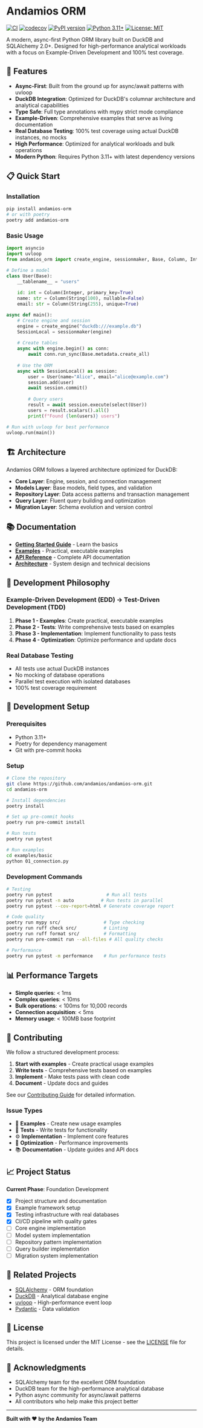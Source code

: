 # Andamios ORM

[![CI](https://github.com/andamios/andamios-orm/workflows/CI/badge.svg)](https://github.com/andamios/andamios-orm/actions)
[![codecov](https://codecov.io/gh/andamios/andamios-orm/branch/main/graph/badge.svg)](https://codecov.io/gh/andamios/andamios-orm)
[![PyPI version](https://badge.fury.io/py/andamios-orm.svg)](https://badge.fury.io/py/andamios-orm)
[![Python 3.11+](https://img.shields.io/badge/python-3.11+-blue.svg)](https://www.python.org/downloads/)
[![License: MIT](https://img.shields.io/badge/License-MIT-yellow.svg)](https://opensource.org/licenses/MIT)

A modern, async-first Python ORM library built on DuckDB and SQLAlchemy 2.0+. Designed for high-performance analytical workloads with a focus on Example-Driven Development and 100% test coverage.

## 🚀 Features

- **Async-First**: Built from the ground up for async/await patterns with uvloop
- **DuckDB Integration**: Optimized for DuckDB's columnar architecture and analytical capabilities
- **Type Safe**: Full type annotations with mypy strict mode compliance
- **Example-Driven**: Comprehensive examples that serve as living documentation
- **Real Database Testing**: 100% test coverage using actual DuckDB instances, no mocks
- **High Performance**: Optimized for analytical workloads and bulk operations
- **Modern Python**: Requires Python 3.11+ with latest dependency versions

## 📋 Quick Start

### Installation

```bash
pip install andamios-orm
# or with poetry
poetry add andamios-orm
```

### Basic Usage

```python
import asyncio
import uvloop
from andamios_orm import create_engine, sessionmaker, Base, Column, Integer, String

# Define a model
class User(Base):
    __tablename__ = "users"
    
    id: int = Column(Integer, primary_key=True)
    name: str = Column(String(100), nullable=False)
    email: str = Column(String(255), unique=True)

async def main():
    # Create engine and session
    engine = create_engine("duckdb:///example.db")
    SessionLocal = sessionmaker(engine)
    
    # Create tables
    async with engine.begin() as conn:
        await conn.run_sync(Base.metadata.create_all)
    
    # Use the ORM
    async with SessionLocal() as session:
        user = User(name="Alice", email="alice@example.com")
        session.add(user)
        await session.commit()
        
        # Query users
        result = await session.execute(select(User))
        users = result.scalars().all()
        print(f"Found {len(users)} users")

# Run with uvloop for best performance
uvloop.run(main())
```

## 🏗️ Architecture

Andamios ORM follows a layered architecture optimized for DuckDB:

- **Core Layer**: Engine, session, and connection management
- **Models Layer**: Base models, field types, and validation
- **Repository Layer**: Data access patterns and transaction management
- **Query Layer**: Fluent query building and optimization
- **Migration Layer**: Schema evolution and version control

## 📚 Documentation

- **[Getting Started Guide](docs/guides/getting-started.md)** - Learn the basics
- **[Examples](examples/)** - Practical, executable examples
- **[API Reference](docs/api/)** - Complete API documentation
- **[Architecture](ARCHITECTURE.md)** - System design and technical decisions

## 🧪 Development Philosophy

### Example-Driven Development (EDD) → Test-Driven Development (TDD)

1. **Phase 1 - Examples**: Create practical, executable examples
2. **Phase 2 - Tests**: Write comprehensive tests based on examples
3. **Phase 3 - Implementation**: Implement functionality to pass tests
4. **Phase 4 - Optimization**: Optimize performance and update docs

### Real Database Testing

- All tests use actual DuckDB instances
- No mocking of database operations
- Parallel test execution with isolated databases
- 100% test coverage requirement

## 🔧 Development Setup

### Prerequisites

- Python 3.11+
- Poetry for dependency management
- Git with pre-commit hooks

### Setup

```bash
# Clone the repository
git clone https://github.com/andamios/andamios-orm.git
cd andamios-orm

# Install dependencies
poetry install

# Set up pre-commit hooks
poetry run pre-commit install

# Run tests
poetry run pytest

# Run examples
cd examples/basic
python 01_connection.py
```

### Development Commands

```bash
# Testing
poetry run pytest                    # Run all tests
poetry run pytest -n auto          # Run tests in parallel
poetry run pytest --cov-report=html # Generate coverage report

# Code quality
poetry run mypy src/                # Type checking
poetry run ruff check src/          # Linting
poetry run ruff format src/         # Formatting
poetry run pre-commit run --all-files # All quality checks

# Performance
poetry run pytest -m performance    # Run performance tests
```

## 📊 Performance Targets

- **Simple queries**: < 1ms
- **Complex queries**: < 10ms
- **Bulk operations**: < 100ms for 10,000 records
- **Connection acquisition**: < 5ms
- **Memory usage**: < 100MB base footprint

## 🤝 Contributing

We follow a structured development process:

1. **Start with examples** - Create practical usage examples
2. **Write tests** - Comprehensive tests based on examples
3. **Implement** - Make tests pass with clean code
4. **Document** - Update docs and guides

See our [Contributing Guide](CONTRIBUTING.md) for detailed information.

### Issue Types

- 🌟 **Examples** - Create new usage examples
- 🧪 **Tests** - Write tests for functionality
- ⚙️ **Implementation** - Implement core features
- 🔧 **Optimization** - Performance improvements
- 📚 **Documentation** - Update guides and API docs

## 📈 Project Status

**Current Phase**: Foundation Development

- [x] Project structure and documentation
- [x] Example framework setup
- [x] Testing infrastructure with real databases
- [x] CI/CD pipeline with quality gates
- [ ] Core engine implementation
- [ ] Model system implementation
- [ ] Repository pattern implementation
- [ ] Query builder implementation
- [ ] Migration system implementation

## 🔗 Related Projects

- [SQLAlchemy](https://sqlalchemy.org/) - ORM foundation
- [DuckDB](https://duckdb.org/) - Analytical database engine
- [uvloop](https://github.com/MagicStack/uvloop) - High-performance event loop
- [Pydantic](https://pydantic.dev/) - Data validation

## 📄 License

This project is licensed under the MIT License - see the [LICENSE](LICENSE) file for details.

## 🙏 Acknowledgments

- SQLAlchemy team for the excellent ORM foundation
- DuckDB team for the high-performance analytical database
- Python async community for async/await patterns
- All contributors who help make this project better

---

**Built with ❤️ by the Andamios Team**